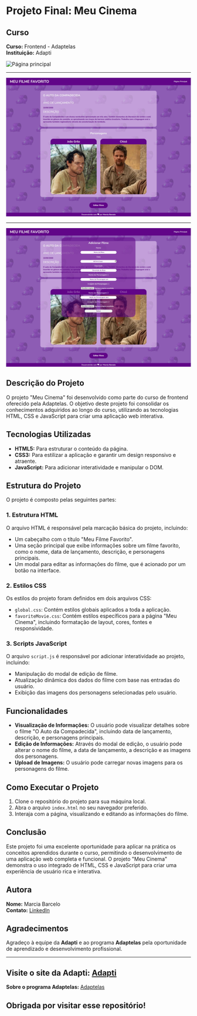 # Projeto Final: Meu Cinema

## Curso
**Curso:** Frontend - Adaptelas  
**Instituição:** Adapti

![Página principal](./img/principal.png)

----

![Página secundária](./img/secundaria.png)


----
![Página secundária](./img/modal.png)


## Descrição do Projeto
O projeto "Meu Cinema" foi desenvolvido como parte do curso de frontend oferecido pela Adaptelas. O objetivo deste projeto foi consolidar os conhecimentos adquiridos ao longo do curso, utilizando as tecnologias HTML, CSS e JavaScript para criar uma aplicação web interativa.

## Tecnologias Utilizadas
- **HTML5:** Para estruturar o conteúdo da página.
- **CSS3:** Para estilizar a aplicação e garantir um design responsivo e atraente.
- **JavaScript:** Para adicionar interatividade e manipular o DOM.

## Estrutura do Projeto
O projeto é composto pelas seguintes partes:

### 1. Estrutura HTML
O arquivo HTML é responsável pela marcação básica do projeto, incluindo:
- Um cabeçalho com o título "Meu Filme Favorito".
- Uma seção principal que exibe informações sobre um filme favorito, como o nome, data de lançamento, descrição, e personagens principais.
- Um modal para editar as informações do filme, que é acionado por um botão na interface.

### 2. Estilos CSS
Os estilos do projeto foram definidos em dois arquivos CSS:
- `global.css`: Contém estilos globais aplicados a toda a aplicação.
- `favoriteMovie.css`: Contém estilos específicos para a página "Meu Cinema", incluindo formatação de layout, cores, fontes e responsividade.

### 3. Scripts JavaScript
O arquivo `script.js` é responsável por adicionar interatividade ao projeto, incluindo:
- Manipulação do modal de edição de filme.
- Atualização dinâmica dos dados do filme com base nas entradas do usuário.
- Exibição das imagens dos personagens selecionadas pelo usuário.

## Funcionalidades
- **Visualização de Informações:** O usuário pode visualizar detalhes sobre o filme "O Auto da Compadecida", incluindo data de lançamento, descrição, e personagens principais.
- **Edição de Informações:** Através do modal de edição, o usuário pode alterar o nome do filme, a data de lançamento, a descrição e as imagens dos personagens.
- **Upload de Imagens:** O usuário pode carregar novas imagens para os personagens do filme.

## Como Executar o Projeto
1. Clone o repositório do projeto para sua máquina local.
2. Abra o arquivo `index.html` no seu navegador preferido.
3. Interaja com a página, visualizando e editando as informações do filme.

## Conclusão
Este projeto foi uma excelente oportunidade para aplicar na prática os conceitos aprendidos durante o curso, permitindo o desenvolvimento de uma aplicação web completa e funcional. O projeto "Meu Cinema" demonstra o uso integrado de HTML, CSS e JavaScript para criar uma experiência de usuário rica e interativa.

## Autora
**Nome:** Marcia Barcelo  
**Contato:** [LinkedIn](https://www.linkedin.com/in/mpbarcelo/)

## Agradecimentos
Agradeço à equipe da **Adapti** e ao programa **Adaptelas** pela oportunidade de aprendizado e desenvolvimento profissional.

---

**Visite o site da Adapti:** [Adapti](https://www.adapti.info/) 
---
**Sobre o programa Adaptelas:** [Adaptelas](https://www.instagram.com/adaptiempresajr/)

## Obrigada por visitar esse repositório!

